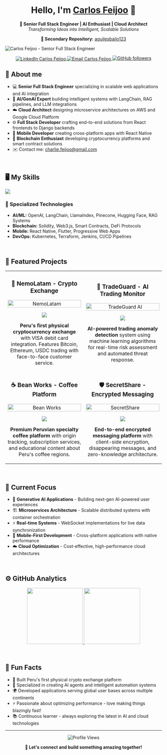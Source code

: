 <div align="center">
  <h1 align="center">Hello, I'm <a href="https://github.com/ElChale">Carlos Feijoo</a> 👋</h1>
  
  **🚀 Senior Full Stack Engineer | AI Enthusiast | Cloud Architect**  
  *Transforming Ideas into Intelligent, Scalable Solutions*
  
  **🔗 Secondary Repository:** [aquilesbailo123](https://github.com/aquilesbailo123)
</div>

<img src="https://media.licdn.com/dms/image/D4E16AQHYuEFnY1GsXw/profile-displaybackgroundimage-shrink_350_1400/0/1686002020868?e=1719446400&v=beta&t=n_Lq3QIve6UP6vkSo-2Lks1vcM8Me5GkR7ELyEgSkJ8" alt="Carlos Feijoo - Senior Full Stack Engineer">

<p align="center">
  <a href="https://www.linkedin.com/in/carlos-feijoo/" target="blank">
    <img align="center" src="https://img.shields.io/badge/LinkedIn-0077B5?style=for-the-badge&logo=linkedin&logoColor=white" alt="LinkedIn Carlos Feijoo"/>
  </a>
  <a href="mailto:charlie.feijoo@gmail.com" target="blank">
    <img align="center" src="https://img.shields.io/badge/Gmail-D14836?style=for-the-badge&logo=gmail&logoColor=white" alt="Email Carlos Feijoo"/>
  </a>
  <a href="https://github.com/ElChale"> 
    <img alt="GitHub followers" src="https://img.shields.io/github/followers/ElChale?style=social">
  </a>
</p>

## 💁 About me
- 💻 **Senior Full Stack Engineer** specializing in scalable web applications and AI integration
- 🤖 **AI/GenAI Expert** building intelligent systems with LangChain, RAG pipelines, and LLM integrations  
- ☁️ **Cloud Architect** designing microservice architectures on AWS and Google Cloud Platform
- 🌐 **Full Stack Developer** crafting end-to-end solutions from React frontends to Django backends
- 📱 **Mobile Developer** creating cross-platform apps with React Native
- 🔐 **Blockchain Enthusiast** developing cryptocurrency platforms and smart contract solutions
- ✉️ Contact me: <a href="mailto:charlie.feijoo@gmail.com" target="blank">charlie.feijoo@gmail.com</a>

<br>

## 🖥️ My Skills

<p align="left">
  <a href="https://skillicons.dev">
    <img src="https://skillicons.dev/icons?i=js,ts,py,react,nextjs,nodejs,django,aws,gcp,docker,postgres,mongodb,redis,git,github,vscode,html,css,tailwind"/>
  </a>
</p>

### 🚀 Specialized Technologies
- **AI/ML:** OpenAI, LangChain, LlamaIndex, Pinecone, Hugging Face, RAG Systems
- **Blockchain:** Solidity, Web3.js, Smart Contracts, DeFi Protocols
- **Mobile:** React Native, Flutter, Progressive Web Apps
- **DevOps:** Kubernetes, Terraform, Jenkins, CI/CD Pipelines

<br>

## 🚀 Featured Projects

<table>
  <tr>
    <td width="50%">
      <h3 align="center">🏦 NemoLatam - Crypto Exchange</h3>
      <div align="center">                                       
        <a href="https://nemolatam.com/" target="_blank">
          <img src="https://via.placeholder.com/400x200/1a1a2e/16213e?text=NemoLatam+Crypto+Exchange" width="100%" alt="NemoLatam">
        </a>
        <p>
          <a href="https://nemolatam.com/" target="_blank">
            <img src="https://img.shields.io/badge/LIVE%20DEMO-00D9FF?style=for-the-badge&logo=react&logoColor=white">
          </a>
        </p>
        <p><b>Peru's first physical cryptocurrency exchange</b> with VISA debit card integration. Features Bitcoin, Ethereum, USDC trading with face-to-face customer service.</p>
      </div>                                                             
    </td>
    <td width="50%">
      <h3 align="center">🤖 TradeGuard - AI Trading Monitor</h3>
      <div align="center">
        <a href="https://trade-dashboard-six.vercel.app/" target="_blank">
          <img src="https://via.placeholder.com/400x200/0f3460/16537e?text=AI+Trading+Dashboard" width="100%" alt="TradeGuard AI">
        </a>
        <p>
          <a href="https://trade-dashboard-six.vercel.app/" target="_blank">
            <img src="https://img.shields.io/badge/LIVE%20DEMO-00D9FF?style=for-the-badge&logo=python&logoColor=white">
          </a>
        </p>
        <p><b>AI-powered trading anomaly detection</b> system using machine learning algorithms for real-time risk assessment and automated threat response.</p>
      </div>                                                                                          
    </td>
  </tr>
  <tr>
    <td width="50%">
      <h3 align="center">☕ Bean Works - Coffee Platform</h3>
      <div align="center">                                       
        <a href="https://bean-works.vercel.app/" target="_blank">
          <img src="https://via.placeholder.com/400x200/8b4513/d2691e?text=Peruvian+Coffee+Platform" width="100%" alt="Bean Works">
        </a>
        <p>
          <a href="https://bean-works.vercel.app/" target="_blank">
            <img src="https://img.shields.io/badge/LIVE%20DEMO-00D9FF?style=for-the-badge&logo=nextdotjs&logoColor=white">
          </a>
        </p>
        <p><b>Premium Peruvian specialty coffee platform</b> with origin tracking, subscription services, and educational content about Peru's coffee regions.</p>
      </div>                                                             
    </td>
    <td width="50%">
      <h3 align="center">🛡️ SecretShare - Encrypted Messaging</h3>
      <div align="center">
        <a href="https://secret-beryl-pi.vercel.app/login" target="_blank">
          <img src="https://via.placeholder.com/400x200/2d1b69/7209b7?text=Encrypted+Messaging" width="100%" alt="SecretShare">
        </a>
        <p>
          <a href="https://secret-beryl-pi.vercel.app/login" target="_blank">
            <img src="https://img.shields.io/badge/LIVE%20DEMO-00D9FF?style=for-the-badge&logo=react&logoColor=white">
          </a>
        </p>
        <p><b>End-to-end encrypted messaging platform</b> with client-side encryption, disappearing messages, and zero-knowledge architecture.</p>
      </div>                                                                                          
    </td>
  </tr>
</table>

<br>

## 🎯 Current Focus
- 🤖 **Generative AI Applications** - Building next-gen AI-powered user experiences
- 🏗️ **Microservices Architecture** - Scalable distributed systems with container orchestration  
- ⚡ **Real-time Systems** - WebSocket implementations for live data synchronization
- 📱 **Mobile-First Development** - Cross-platform applications with native performance
- ☁️ **Cloud Optimization** - Cost-effective, high-performance cloud architectures

<br>

## ⚙️ GitHub Analytics

<p align="center">
<a href="https://github.com/ElChale">
  <img height="180em" src="https://github-readme-stats-eight-theta.vercel.app/api?username=ElChale&show_icons=true&theme=algolia&include_all_commits=true&count_private=true"/>
  <img height="180em" src="https://github-readme-stats-eight-theta.vercel.app/api/top-langs/?username=ElChale&layout=compact&langs_count=8&theme=algolia"/>
</a>
</p>

<br>

## 🌟 Fun Facts
- 🚀 Built Peru's first physical crypto exchange platform
- 🤖 Specialized in creating AI agents and intelligent automation systems
- 🌍 Developed applications serving global user bases across multiple continents
- ⚡ Passionate about optimizing performance - love making things blazingly fast!
- 📚 Continuous learner - always exploring the latest in AI and cloud technologies

---

<div align="center">
  <img src="https://komarev.com/ghpvc/?username=ElChale&label=Profile%20views&color=0e75b6&style=flat" alt="Profile Views" />
  
  **💬 Let's connect and build something amazing together!**
</div>
